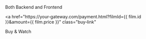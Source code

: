 Both Backend and Frontend

<a
  href="https://your‑gateway.com/payment.html?filmId={{ film.id }}&amount={{ film.price }}"
  class="buy‑link"
>
  Buy & Watch
</a>
